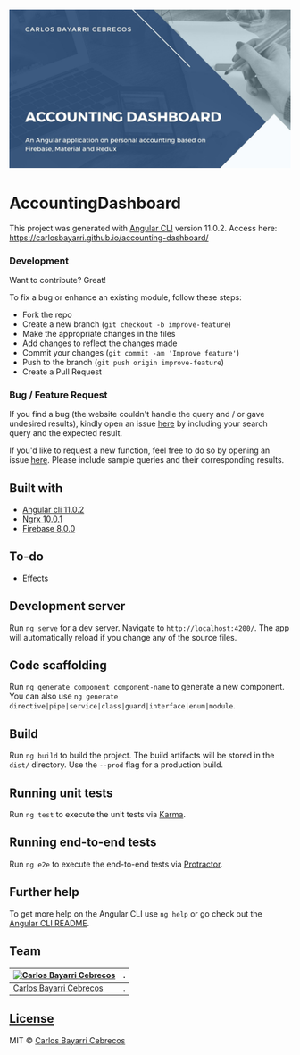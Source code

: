 

# ![Cover](https://github.com/CarlosBayarri/accounting-dashboard/blob/master/cover_accounting_dashboard.jpg)
# AccountingDashboard

  This project was generated with [Angular CLI](https://github.com/angular/angular-cli) version 11.0.2. Access here: https://carlosbayarri.github.io/accounting-dashboard/

### Development
Want to contribute? Great!

To fix a bug or enhance an existing module, follow these steps:

- Fork the repo
- Create a new branch (`git checkout -b improve-feature`)
- Make the appropriate changes in the files
- Add changes to reflect the changes made
- Commit your changes (`git commit -am 'Improve feature'`)
- Push to the branch (`git push origin improve-feature`)
- Create a Pull Request 

### Bug / Feature Request

If you find a bug (the website couldn't handle the query and / or gave undesired results), kindly open an issue [here](https://github.com/CarlosBayarri/accounting-dashboard/issues/new) by including your search query and the expected result.

If you'd like to request a new function, feel free to do so by opening an issue [here](https://github.com/CarlosBayarri/accounting-dashboard/issues/new). Please include sample queries and their corresponding results.


## Built with 

- [Angular cli 11.0.2](https://github.com/angular/angular-cli/blob/master/README.md)
- [Ngrx 10.0.1](https://github.com/ngrx/platform)
- [Firebase 8.0.0](https://github.com/firebase/)

## To-do
- Effects


## Development server

Run `ng serve` for a dev server. Navigate to `http://localhost:4200/`. The app will automatically reload if you change any of the source files.

## Code scaffolding

Run `ng generate component component-name` to generate a new component. You can also use `ng generate directive|pipe|service|class|guard|interface|enum|module`.

## Build

Run `ng build` to build the project. The build artifacts will be stored in the `dist/` directory. Use the `--prod` flag for a production build.

## Running unit tests

Run `ng test` to execute the unit tests via [Karma](https://karma-runner.github.io).

## Running end-to-end tests

Run `ng e2e` to execute the end-to-end tests via [Protractor](http://www.protractortest.org/).

## Further help

To get more help on the Angular CLI use `ng help` or go check out the [Angular CLI README](https://github.com/angular/angular-cli/blob/master/README.md).


## Team

[![Carlos Bayarri Cebrecos](https://avatars2.githubusercontent.com/u/31616221?s=400&u=f32637806040e934196bf7850b798a36867f5220&v=4)](https://github.com/CarlosBayarri)|.
---|---
[Carlos Bayarri Cebrecos ](https://github.com/CarlosBayarri)|.

## [License](https://github.com/CarlosBayarri/accounting-dashboard/LICENSE.md)

MIT © [Carlos Bayarri Cebrecos ](https://github.com/CarlosBayarri/accounting-dashboard/blob/master/LICENSE)
